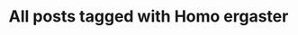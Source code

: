 ---
layout: tag
title: "All posts tagged with Homo ergaster"
permalink: /weblog/tags/homo-ergaster/
taxonomy: Homo ergaster
---